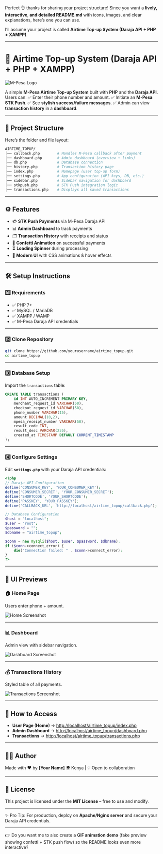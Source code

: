 Perfect 👌 thanks for sharing your project structure! Since you want a **lively, interactive, and detailed README.md** with icons, images, and clear explanations, here’s one you can use.

I’ll assume your project is called **Airtime Top-up System (Daraja API + PHP + XAMPP)**.

---

# 📱 Airtime Top-up System (Daraja API + PHP + XAMPP)

![M-Pesa Logo](https://upload.wikimedia.org/wikipedia/commons/thumb/6/6c/M-PESA_LOGO-01.svg/2560px-M-PESA_LOGO-01.svg.png)

A simple **M-Pesa Airtime Top-up System** built with **PHP** and the **Daraja API**.
Users can:
✅ Enter their phone number and amount.
✅ Initiate an **M-Pesa STK Push**.
✅ See **stylish success/failure messages**.
✅ Admin can view **transaction history** in a **dashboard**.

---

## 📂 Project Structure

Here’s the folder and file layout:

```bash
AIRTIME_TOPUP/
│── callback.php        # Handles M-Pesa callback after payment
│── dashboard.php       # Admin dashboard (overview + links)
│── db.php              # Database connection
│── history.php         # Transaction history page
│── index.php           # Homepage (user top-up form)
│── settings.php        # App configuration (API keys, DB, etc.)
│── sidebar.php         # Sidebar navigation for dashboard
│── stkpush.php         # STK Push integration logic
│── transactions.php    # Displays all saved transactions
```

---

## ⚙️ Features

* 💳 **STK Push Payments** via M-Pesa Daraja API
* 📊 **Admin Dashboard** to track payments
* 🗂 **Transaction History** with receipts and status
* 🎉 **Confetti Animation** on successful payments
* ⏳ **Loading Spinner** during processing
* 🎨 **Modern UI** with CSS animations & hover effects

---

## 🛠️ Setup Instructions

### 1️⃣ Requirements

* ✅ PHP 7+
* ✅ MySQL / MariaDB
* ✅ XAMPP / WAMP
* ✅ M-Pesa Daraja API credentials

---

### 2️⃣ Clone Repository

```bash
git clone https://github.com/yourusername/airtime_topup.git
cd airtime_topup
```

---

### 3️⃣ Database Setup

Import the `transactions` table:

```sql
CREATE TABLE transactions (
    id INT AUTO_INCREMENT PRIMARY KEY,
    merchant_request_id VARCHAR(50),
    checkout_request_id VARCHAR(50),
    phone_number VARCHAR(15),
    amount DECIMAL(10,2),
    mpesa_receipt_number VARCHAR(50),
    result_code INT,
    result_desc VARCHAR(255),
    created_at TIMESTAMP DEFAULT CURRENT_TIMESTAMP
);
```

---

### 4️⃣ Configure Settings

Edit **`settings.php`** with your Daraja API credentials:

```php
<?php
// Daraja API Configuration
define('CONSUMER_KEY', 'YOUR_CONSUMER_KEY');
define('CONSUMER_SECRET', 'YOUR_CONSUMER_SECRET');
define('SHORTCODE', 'YOUR_SHORTCODE');
define('PASSKEY', 'YOUR_PASSKEY');
define('CALLBACK_URL', 'http://localhost/airtime_topup/callback.php');

// Database Configuration
$host = "localhost";
$user = "root";
$password = "";
$dbname = "airtime_topup";

$conn = new mysqli($host, $user, $password, $dbname);
if ($conn->connect_error) {
    die("Connection failed: " . $conn->connect_error);
}
?>
```

---

## 🎨 UI Previews

### 🏠 Home Page

Users enter phone + amount.

![Home Screenshot](https://dummyimage.com/600x300/4caf50/ffffff\&text=Home+Page)

---

### 📊 Dashboard

Admin view with sidebar navigation.

![Dashboard Screenshot](https://dummyimage.com/600x300/2196f3/ffffff\&text=Admin+Dashboard)

---

### 💰 Transactions History

Styled table of all payments.

![Transactions Screenshot](https://dummyimage.com/600x300/f44336/ffffff\&text=Transactions+History)

---

## 🚀 How to Access

* **User Page (Home)** → [http://localhost/airtime\_topup/index.php](http://localhost/airtime_topup/index.php)
* **Admin Dashboard** → [http://localhost/airtime\_topup/dashboard.php](http://localhost/airtime_topup/dashboard.php)
* **Transactions** → [http://localhost/airtime\_topup/transactions.php](http://localhost/airtime_topup/transactions.php)

---

## 👨‍💻 Author

Made with ❤️ by **\[Your Name]**
🌍 Kenya | 💡 Open to collaboration

---

## 📜 License

This project is licensed under the **MIT License** – free to use and modify.

---

✨ Pro Tip: For production, deploy on **Apache/Nginx server** and secure your Daraja API credentials.

---

👉 Do you want me to also create a **GIF animation demo** (fake preview showing confetti + STK push flow) so the README looks even more interactive?
